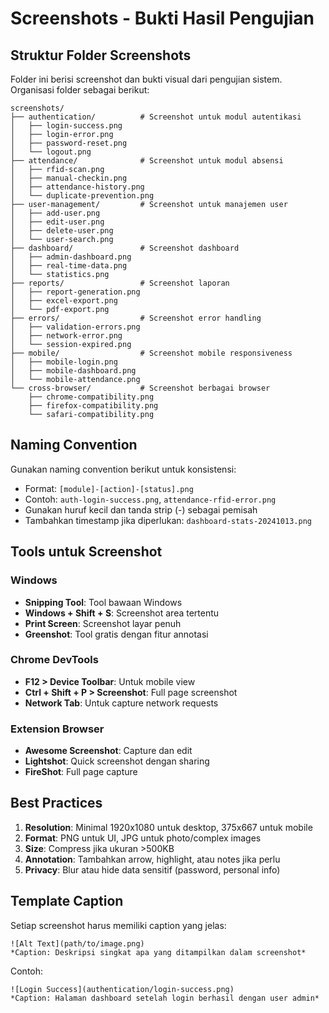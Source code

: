 # Screenshots - Bukti Hasil Pengujian

## Struktur Folder Screenshots

Folder ini berisi screenshot dan bukti visual dari pengujian sistem. Organisasi folder sebagai berikut:

```
screenshots/
├── authentication/          # Screenshot untuk modul autentikasi
│   ├── login-success.png
│   ├── login-error.png
│   ├── password-reset.png
│   └── logout.png
├── attendance/              # Screenshot untuk modul absensi
│   ├── rfid-scan.png
│   ├── manual-checkin.png
│   ├── attendance-history.png
│   └── duplicate-prevention.png
├── user-management/         # Screenshot untuk manajemen user
│   ├── add-user.png
│   ├── edit-user.png
│   ├── delete-user.png
│   └── user-search.png
├── dashboard/               # Screenshot dashboard
│   ├── admin-dashboard.png
│   ├── real-time-data.png
│   └── statistics.png
├── reports/                 # Screenshot laporan
│   ├── report-generation.png
│   ├── excel-export.png
│   └── pdf-export.png
├── errors/                  # Screenshot error handling
│   ├── validation-errors.png
│   ├── network-error.png
│   └── session-expired.png
├── mobile/                  # Screenshot mobile responsiveness
│   ├── mobile-login.png
│   ├── mobile-dashboard.png
│   └── mobile-attendance.png
└── cross-browser/           # Screenshot berbagai browser
    ├── chrome-compatibility.png
    ├── firefox-compatibility.png
    └── safari-compatibility.png
```

## Naming Convention

Gunakan naming convention berikut untuk konsistensi:
- Format: `[module]-[action]-[status].png`
- Contoh: `auth-login-success.png`, `attendance-rfid-error.png`
- Gunakan huruf kecil dan tanda strip (-) sebagai pemisah
- Tambahkan timestamp jika diperlukan: `dashboard-stats-20241013.png`

## Tools untuk Screenshot

### Windows
- **Snipping Tool**: Tool bawaan Windows
- **Windows + Shift + S**: Screenshot area tertentu
- **Print Screen**: Screenshot layar penuh
- **Greenshot**: Tool gratis dengan fitur annotasi

### Chrome DevTools
- **F12 > Device Toolbar**: Untuk mobile view
- **Ctrl + Shift + P > Screenshot**: Full page screenshot
- **Network Tab**: Untuk capture network requests

### Extension Browser
- **Awesome Screenshot**: Capture dan edit
- **Lightshot**: Quick screenshot dengan sharing
- **FireShot**: Full page capture

## Best Practices

1. **Resolution**: Minimal 1920x1080 untuk desktop, 375x667 untuk mobile
2. **Format**: PNG untuk UI, JPG untuk photo/complex images
3. **Size**: Compress jika ukuran >500KB
4. **Annotation**: Tambahkan arrow, highlight, atau notes jika perlu
5. **Privacy**: Blur atau hide data sensitif (password, personal info)

## Template Caption

Setiap screenshot harus memiliki caption yang jelas:
```
![Alt Text](path/to/image.png)
*Caption: Deskripsi singkat apa yang ditampilkan dalam screenshot*
```

Contoh:
```
![Login Success](authentication/login-success.png)
*Caption: Halaman dashboard setelah login berhasil dengan user admin*
```
